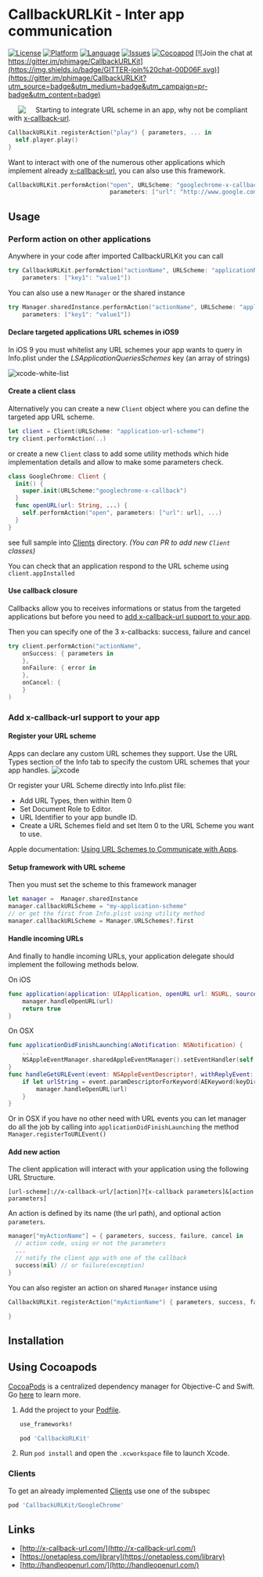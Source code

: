 # CallbackURLKit - Inter app communication

[![License](https://img.shields.io/badge/license-MIT-blue.svg?style=flat
            )](http://mit-license.org)
[![Platform](http://img.shields.io/badge/platform-ios_osx_tvos-lightgrey.svg?style=flat
             )](https://developer.apple.com/resources/)
[![Language](http://img.shields.io/badge/language-swift-orange.svg?style=flat
             )](https://developer.apple.com/swift)
[![Issues](https://img.shields.io/github/issues/phimage/CallbackURLKit.svg?style=flat
           )](https://github.com/phimage/CallbackURLKit/issues)
[![Cocoapod](http://img.shields.io/cocoapods/v/CallbackURLKit.svg?style=flat)](http://cocoadocs.org/docsets/CallbackURLKit/)
[![Join the chat at https://gitter.im/phimage/CallbackURLKit](https://img.shields.io/badge/GITTER-join%20chat-00D06F.svg)](https://gitter.im/phimage/CallbackURLKit?utm_source=badge&utm_medium=badge&utm_campaign=pr-badge&utm_content=badge)

[<img align="left" src="logo.png" hspace="20">](#logo) Starting to integrate URL scheme in an app,
why not be compliant with [x-callback-url](http://x-callback-url.com/specifications/).
```swift
CallbackURLKit.registerAction("play") { parameters, ... in
  self.player.play()
}
```
Want to interact with one of the numerous other applications which implement already [x-callback-url](http://x-callback-url.com/apps/), you can also use this framework.

```swift
CallbackURLKit.performAction("open", URLScheme: "googlechrome-x-callback",
                             parameters: ["url": "http://www.google.com"])
```

## Usage

### Perform action on other applications
Anywhere in your code after imported CallbackURLKit you can call
```swift
try CallbackURLKit.performAction("actionName", URLScheme: "applicationName",
    parameters: ["key1": "value1"])
```
You can also use a new `Manager` or the shared instance
```swift
try Manager.sharedInstance.performAction("actionName", URLScheme: "application-name",
    parameters: ["key1": "value1"])
```

#### Declare targeted applications URL schemes in iOS9
In iOS 9 you must whitelist any URL schemes your app wants to query in Info.plist under the *LSApplicationQueriesSchemes* key (an array of strings)

![xcode-white-list](http://useyourloaf.com/assets/images/2015/2015-09-06-001.png)

#### Create a client class
Alternatively you can create a new `Client` object where you can define the targeted app URL scheme.
```swift
let client = Client(URLScheme: "application-url-scheme")
try client.performAction(..)
```
or create a new `Client` class to add some utility methods which hide implementation details and allow to make some parameters check.
```swift
class GoogleChrome: Client {
  init() {
    super.init(URLScheme:"googlechrome-x-callback")
  }
  func openURL(url: String, ...) {
    self.performAction("open", parameters: ["url": url], ...)
  }
}
```
see full sample into [Clients](/Clients) directory. *(You can PR to add new `Client` classes)*

You can check that an application respond to the URL scheme using `client.appInstalled`

#### Use callback closure
Callbacks allow you to receives informations or status from the targeted applications but before you need to [add x-callback-url support to your app](#add-x-callback-url-support-to-your-app).

Then you can specify one of the 3 x-callbacks: success, failure and cancel

```swift
try client.performAction("actionName",
    onSuccess: { parameters in
    },
    onFailure: { error in
    },
    onCancel: {
    }
)
```

### Add x-callback-url support to your app ###

#### Register your URL scheme
Apps can declare any custom URL schemes they support. Use the URL Types section of the Info tab to specify the custom URL schemes that your app handles.
![xcode](https://raw.githubusercontent.com/OAuthSwift/OAuthSwift/master/Assets/URLSchemes.png)

Or register your URL Scheme directly into Info.plist file:
- Add URL Types, then within Item 0
- Set Document Role to Editor.
- URL Identifier to your app bundle ID.
- Create a URL Schemes field and set Item 0 to the URL Scheme you want to use.

Apple documentation: [Using URL Schemes to Communicate with Apps](https://developer.apple.com/library/ios/documentation/iPhone/Conceptual/iPhoneOSProgrammingGuide/Inter-AppCommunication/Inter-AppCommunication.html#//apple_ref/doc/uid/TP40007072-CH6-SW1).

#### Setup framework with URL scheme
Then you must set the scheme to this framework manager
 ```swift
 let manager =  Manager.sharedInstance
 manager.callbackURLScheme = "my-application-scheme"
 // or get the first from Info.plist using utility method
 manager.callbackURLScheme = Manager.URLSchemes?.first
 ```
#### Handle incoming URLs
And finally to handle incoming URLs, your application delegate should implement the following methods below.

On iOS
```swift
func application(application: UIApplication, openURL url: NSURL, sourceApplication: String?, annotation: AnyObject) -> Bool {
    manager.handleOpenURL(url)
    return true
}
```
On OSX
```swift
func applicationDidFinishLaunching(aNotification: NSNotification) {
    ...
    NSAppleEventManager.sharedAppleEventManager().setEventHandler(self, andSelector:"handleGetURLEvent:withReplyEvent:", forEventClass: AEEventClass(kInternetEventClass), andEventID: AEEventID(kAEGetURL))
}
func handleGetURLEvent(event: NSAppleEventDescriptor!, withReplyEvent: NSAppleEventDescriptor!) {
    if let urlString = event.paramDescriptorForKeyword(AEKeyword(keyDirectObject))?.stringValue, url = NSURL(string: urlString) {
        manager.handleOpenURL(url)
    }
}
```
Or in OSX if you have no other need with URL events you can let manager do all the job by calling into `applicationDidFinishLaunching`
the method `Manager.registerToURLEvent()`


#### Add new action
The client application will interact with your application using the following URL Structure.

`[url-scheme]://x-callback-url/[action]?[x-callback parameters]&[action parameters]`

An action is defined by its name (the url path), and optional action `parameters`.

```swift
manager["myActionName"] = { parameters, success, failure, cancel in
  // action code, using or not the parameters
  ...
  // notify the client app with one of the callback
  success(nil) // or failure(exception)
}
```
You can also register an action on shared `Manager` instance using
```swift
CallbackURLKit.registerAction("myActionName") { parameters, success, failure, cancel in

}
```

## Installation

## Using Cocoapods ##
[CocoaPods](https://cocoapods.org/) is a centralized dependency manager for
Objective-C and Swift. Go [here](https://guides.cocoapods.org/using/index.html)
to learn more.

1. Add the project to your [Podfile](https://guides.cocoapods.org/using/the-podfile.html).

    ```ruby
    use_frameworks!

    pod 'CallbackURLKit'
    ```

2. Run `pod install` and open the `.xcworkspace` file to launch Xcode.

### Clients
To get an already implemented [Clients](/Clients) use one of the subspec
```ruby
pod 'CallbackURLKit/GoogleChrome'
```

## Links
- [http://x-callback-url.com/](http://x-callback-url.com/)
- [https://onetapless.com/library](https://onetapless.com/library)
- [http://handleopenurl.com/](http://handleopenurl.com/)
